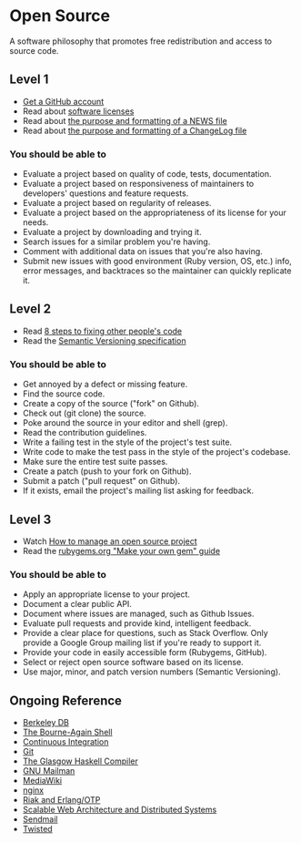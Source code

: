 # Open Source

A software philosophy that promotes free redistribution and access to source code.

## Level 1

* [Get a GitHub account](http://github.com)
* Read about [software licenses](http://choosealicense.com/)
* Read about [the purpose and formatting of a NEWS file](http://www.gnu.org/prep/standards/html_node/NEWS-File.html#NEWS-File)
* Read about [the purpose and formatting of a ChangeLog file](http://www.gnu.org/prep/standards/html_node/Change-Logs.html#Change-Logs)

### You should be able to

* Evaluate a project based on quality of code, tests, documentation.
* Evaluate a project based on responsiveness of maintainers to developers' questions and feature requests.
* Evaluate a project based on regularity of releases.
* Evaluate a project based on the appropriateness of its license for your needs.
* Evaluate a project by downloading and trying it.
* Search issues for a similar problem you're having.
* Comment with additional data on issues that you're also having.
* Submit new issues with good environment (Ruby version, OS, etc.) info, error messages, and backtraces so the maintainer can quickly replicate it.

## Level 2

* Read [8 steps to fixing other people's code](https://robots.thoughtbot.com/8-new-steps-for-fixing-other-peoples-code)
* Read the [Semantic Versioning specification](http://semver.org)

### You should be able to

* Get annoyed by a defect or missing feature.
* Find the source code.
* Create a copy of the source ("fork" on Github).
* Check out (git clone) the source.
* Poke around the source in your editor and shell (grep).
* Read the contribution guidelines.
* Write a failing test in the style of the project's test suite.
* Write code to make the test pass in the style of the project's codebase.
* Make sure the entire test suite passes.
* Create a patch (push to your fork on Github).
* Submit a patch ("pull request" on Github).
* If it exists, email the project's mailing list asking for feedback.

## Level 3

* Watch [How to manage an open source project](http://vimeo.com/45214727)
* Read the [rubygems.org "Make your own gem" guide](http://guides.rubygems.org/make-your-own-gem/)

### You should be able to

* Apply an appropriate license to your project.
* Document a clear public API.
* Document where issues are managed, such as Github Issues.
* Evaluate pull requests and provide kind, intelligent feedback.
* Provide a clear place for questions, such as Stack Overflow. Only provide a Google Group mailing list if you're ready to support it.
* Provide your code in easily accessible form (Rubygems, GitHub).
* Select or reject open source software based on its license.
* Use major, minor, and patch version numbers (Semantic Versioning).

## Ongoing Reference

* [Berkeley DB](http://www.aosabook.org/en/bdb.html)
* [The Bourne-Again Shell](http://www.aosabook.org/en/bash.html)
* [Continuous Integration](http://www.aosabook.org/en/integration.html)
* [Git](http://www.aosabook.org/en/git.html)
* [The Glasgow Haskell Compiler](http://www.aosabook.org/en/ghc.html)
* [GNU Mailman](http://www.aosabook.org/en/mailman.html)
* [MediaWiki](http://www.aosabook.org/en/mediawiki.html)
* [nginx](http://www.aosabook.org/en/nginx.html)
* [Riak and Erlang/OTP](http://www.aosabook.org/en/riak.html)
* [Scalable Web Architecture and Distributed Systems](http://www.aosabook.org/en/distsys.html)
* [Sendmail](http://www.aosabook.org/en/sendmail.html)
* [Twisted](http://www.aosabook.org/en/twisted.html)
